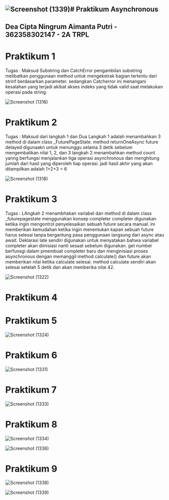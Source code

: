 ![Screenshot (1339)](https://github.com/user-attachments/assets/24bdfff2-a6da-4a76-9c78-8ae3500b89f0)# Praktikum Asynchronous 
-
Dea Cipta Ningrum Aimanta Putri - 362358302147 - 2A TRPL 
-

# Praktikum 1 
Tugas : Maksud Substring dan CatchError 
pengambilan substring melibatkan penggunaan method untuk mengekstrak bagian tertentu dari strinf berdasarkan parameter. sedangkan Catcherror ini menangani kesalahan  yang terjadi akibat akses indeks yang tidak valid saat melakukan operasi pada string. 

![Screenshot (1316)](https://github.com/user-attachments/assets/47bc33a2-a367-4099-b3df-d86b5fb4f179)

# Praktikum 2
Tugas : Maksud dari langkah 1 dan Dua
Langkah 1 adalah menambahkan 3 method di dalam class _FuturePageState. 
method returnOneAsync future delayed digunaakn untuk menunggu selama 3 detik sebelum mengembalikan nilai 1, 2, dan 3
langkah 2 menambahkan method count yanng berfungsi menjalankan tiga operasi asynchronous dan menghitung jumlah dari hasil yang diperoleh tiap operasi. jadi hasil akhir yang akan ditampilkan adalah 1+2+3 = 6

![Screenshot (1318)](https://github.com/user-attachments/assets/57b696fc-d889-41f9-ac27-1ca007e08dc8)

# Praktikum 3
Tugas : LAngkah 2 menambhakan variabel dan method di dalam class _futurepagestate menggunakan konsep completer
completer digunakan ketika ingin mengontrol penyelesaikan sebuah future secara manual. ini memberikan kemudahan ketika ingin menentukan kapan sebuah future harus selesai tanpa bergantung pasa penggunaan langsung dari async atau await. Deklarasi late sendiri digunakan untuk menyatakan bahwa variabel completer akan diinisiasi nanti sesaat sebelum digunakan. 
get number berfunsgi dalam pmembuat completer baru dan menginisiasi proses asynchronous dengan  memanggil method calculate() dan future akan memberikan nilai ketika calculate selesai.
method calculate sendiri akan selesai setelah 5 detik dan akan memberika nilai 42.

![Screenshot (1322)](https://github.com/user-attachments/assets/92f8b68b-c743-46bd-8aab-08c117607b4d)

# Praktikum 4 

# Praktikum 5

![Screenshot (1324)](https://github.com/user-attachments/assets/f2b9f3e6-20c1-45c0-990e-5b29da3b960f)

# Praktikum 6 

![Screenshot (1331)](https://github.com/user-attachments/assets/ee45591b-c237-4aa6-b5d9-a36327b348a1)

# Praktikum 7

![Screenshot (1333)](https://github.com/user-attachments/assets/2d72514a-fc0a-4187-a04f-e820b9022c7c)

# Praktikum 8 

![Screenshot (1334)](https://github.com/user-attachments/assets/90c3c839-08bf-4951-a940-62aba267e4e5)

![Screenshot (1336)](https://github.com/user-attachments/assets/c02bedaf-0381-4bbd-ade4-023e3f50d2ce)

# Praktikum 9 

![Screenshot (1338)](https://github.com/user-attachments/assets/90c69675-b154-4cb0-b44c-d76b908c302b)

![Screenshot (1339)](https://github.com/user-attachments/assets/44ed6da6-4c85-46c0-b606-dc0f84e0a387)




